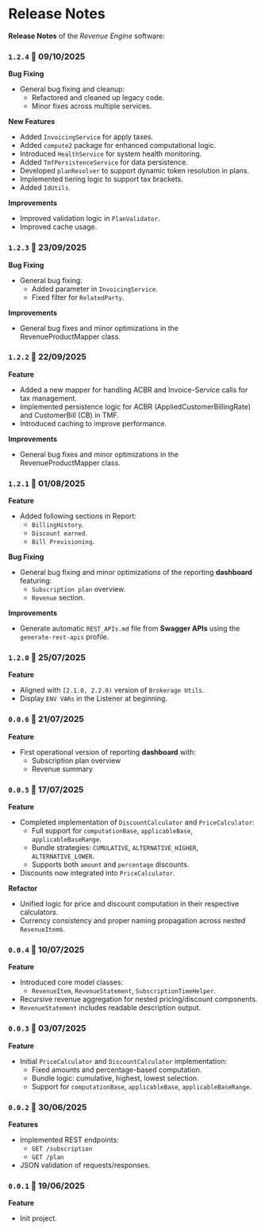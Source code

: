 # Release Notes
 
**Release Notes** of the *Revenue Engine* software:

### <code>1.2.4</code> :calendar: 09/10/2025
**Bug Fixing**
- General bug fixing and cleanup:
  - Refactored and cleaned up legacy code.
  - Minor fixes across multiple services.

**New Features**
- Added `InvoicingService` for apply taxes.
- Added `compute2` package for enhanced computational logic.
- Introduced `HealthService` for system health monitoring.
- Added `TmfPersistenceService` for data persistence.
- Developed `planResolver` to support dynamic token resolution in plans.
- Implemented tiering logic to support tax brackets.
- Added `IdUtils`.

**Improvements**
- Improved validation logic in `PlanValidator`.
- Improved cache usage.

### <code>1.2.3</code> :calendar: 23/09/2025
**Bug Fixing**
- General bug fixing:
	- Added parameter in `InvoicingService`.
	- Fixed filter for `RelatedParty`.

**Improvements**
- General bug fixes and minor optimizations in the RevenueProductMapper class.


### <code>1.2.2</code> :calendar: 22/09/2025
**Feature**
- Added a new mapper for handling ACBR and Invoice-Service calls for tax management.
- Implemented persistence logic for ACBR (AppliedCustomerBillingRate) and CustomerBill (CB) in TMF.
- Introduced caching to improve performance.
  
**Improvements**
- General bug fixes and minor optimizations in the RevenueProductMapper class.

### <code>1.2.1</code> :calendar: 01/08/2025
**Feature**
- Added following sections in Report:
	- `BillingHistory`.
	- `Discount earned`.
	- `Bill Previsioning`.
  
**Bug Fixing**
- General bug fixing and minor optimizations of the reporting **dashboard** featuring:
	- `Subscription plan` overview.
	- `Revenue` section.

**Improvements**
* Generate automatic `REST_APIs.md` file from **Swagger APIs** using the `generate-rest-apis` profile.

### <code>1.2.0</code> :calendar: 25/07/2025
**Feature**
* Aligned with `[2.1.0, 2.2.0)` version of `Brokerage Utils`.
* Display `ENV VARs` in the Listener at beginning.
 
 
### <code>0.0.6</code> :calendar: 21/07/2025
**Feature**
- First operational version of reporting **dashboard** with:
  - Subscription plan overview
  - Revenue summary
  
  
### <code>0.0.5</code> :calendar: 17/07/2025
**Feature**
- Completed implementation of `DiscountCalculator` and `PriceCalculator`:
  - Full support for `computationBase`, `applicableBase`, `applicableBaseRange`.
  - Bundle strategies: `CUMULATIVE`, `ALTERNATIVE_HIGHER`, `ALTERNATIVE_LOWER`.
  - Supports both `amount` and `percentage` discounts.
- Discounts now integrated into `PriceCalculator`.
 
**Refactor**
- Unified logic for price and discount computation in their respective calculators.
- Currency consistency and proper naming propagation across nested `RevenueItem`s.
 
 
### <code>0.0.4</code> :calendar: 10/07/2025
**Feature**
- Introduced core model classes:
  - `RevenueItem`, `RevenueStatement`, `SubscriptionTimeHelper`.
- Recursive revenue aggregation for nested pricing/discount components.
- `RevenueStatement` includes readable description output.
 
 
### <code>0.0.3</code> :calendar: 03/07/2025
**Feature**
- Initial `PriceCalculator` and `DiscountCalculator` implementation:
  - Fixed amounts and percentage-based computation.
  - Bundle logic: cumulative, highest, lowest selection.
  - Support for `computationBase`, `applicableBase`, `applicableBaseRange`.
 
 
### <code>0.0.2</code> :calendar: 30/06/2025
**Features**
- Implemented REST endpoints:
  - `GET /subscription`
  - `GET /plan`
- JSON validation of requests/responses.
 
 
### <code>0.0.1</code> :calendar: 19/06/2025
**Feature**
* Init project.